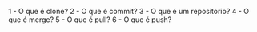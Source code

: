 1 - O que é clone?
2 - O que é commit?
3 - O que é um repositorio?
4 - O que é merge?
5 - O que é pull?
6 - O que é push?
